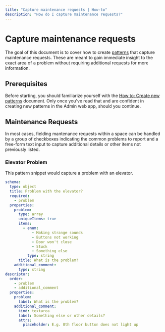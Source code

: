 ```yaml
---
title: "Capture maintenance requests | How-to"
description: "How do I capture maintenance requests?"
---
```


# Capture maintenance requests

The goal of this document is to cover how to create [patterns](/reference/patterns/) that capture maintenance requests. These are meant to gain immediate insight to the exact area of a problem without requiring additional requests for more information.

## Prerequisites

Before starting, you should familiarize yourself with the [How to: Create new patterns](/how-to/create-new-patterns/) document. Only once you've read that and are confident in creating new patterns in the Admin web app, should you continue.

## Maintenance Requests

In most cases, fielding mantenance requests within a space can be handled by a group of checkboxes indicating the common problems to report and a free-form text input to capture additional details or other items not previously listed.

### Elevator Problem

This pattern snippet would capture a problem with an elevator.

```yaml
schema:
  type: object
  title: Problem with the elevator?
  required:
    - problem
  properties:
    problem:
      type: array
      uniqueItems: true
      items:
        - enum:
            - Making strange sounds
            - Buttons not working
            - Door won't close
            - Stuck
            - Something else
          type: string
      title: What is the problem?
    additional_comment:
      type: string
descriptor:
  order:
    - problem
    - additional_comment
  properties:
    problem:
      label: What is the problem?
    additional_comment:
      kind: textarea
      label: Something else or other details?
      attrs:
        placeholder: E.g. 8th floor button does not light up
```

<CaptionedImage
  src="/images/how-tos/capture-elevator.png"
  alt="Capture elevator maintenance request."
  width="85%"
/>


